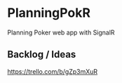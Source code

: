 # PlanningPokR

Planning Poker web app with SignalR

## Backlog / Ideas

<https://trello.com/b/gZp3mXuR>
